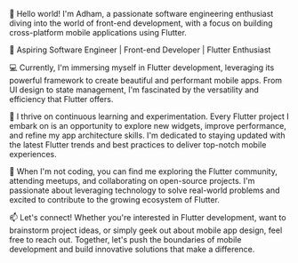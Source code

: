 👋 Hello world! I'm Adham,
a passionate software engineering enthusiast diving into the world of front-end development, with a focus on building cross-platform mobile applications using Flutter.

🚀 Aspiring Software Engineer | Front-end Developer | Flutter Enthusiast

💻 Currently, I'm immersing myself in Flutter development, leveraging its powerful framework to create beautiful and performant mobile apps. From UI design to state management, I'm fascinated by the versatility and efficiency that Flutter offers.

🌱 I thrive on continuous learning and experimentation. Every Flutter project I embark on is an opportunity to explore new widgets, improve performance, and refine my app architecture skills. I'm dedicated to staying updated with the latest Flutter trends and best practices to deliver top-notch mobile experiences.

🔧 When I'm not coding, you can find me exploring the Flutter community, attending meetups, and collaborating on open-source projects. I'm passionate about leveraging technology to solve real-world problems and excited to contribute to the growing ecosystem of Flutter.

📫 Let's connect! Whether you're interested in Flutter development, want to brainstorm project ideas, or simply geek out about mobile app design, feel free to reach out. Together, let's push the boundaries of mobile development and build innovative solutions that make a difference.

